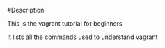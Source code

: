 #Description

This is the vagrant tutorial for beginners

It lists all the commands used to understand vagrant


